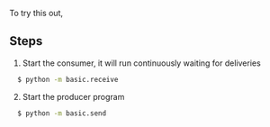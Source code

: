 To try this out,

## Steps

1. Start the consumer, it will run continuously waiting for deliveries
  ```bash
    $ python -m basic.receive
  ```

2. Start the producer program
  ```bash
    $ python -m basic.send
  ```